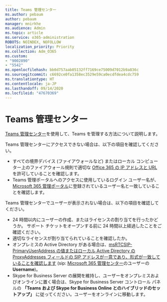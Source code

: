 ```yaml
---
title: Teams 管理センター
ms.author: pebaum
author: pebaum
manager: mnirkhe
ms.audience: Admin
ms.topic: article
ms.service: o365-administration
ROBOTS: NOINDEX, NOFOLLOW
localization_priority: Priority
ms.collection: Adm_O365
ms.custom:
- "9002890"
- "5542"
ms.openlocfilehash: bb0d757aab05132ff7169ce75009d7012b9a836c
ms.sourcegitcommit: c6692ce0fa1358ec3529e59ca0ecdfdea4cdc759
ms.translationtype: HT
ms.contentlocale: ja-JP
ms.lasthandoff: 09/14/2020
ms.locfileid: "47670369"
---
```

# <a name="teams-admin-center"></a>Teams 管理センター

[Teams 管理センター](https://docs.microsoft.com/microsoftteams/manage-teams-skypeforbusiness-admin-center)を使用して、Teams を管理する方法について説明します。

Teams 管理センターにアクセスできない場合は、以下の項目を確認してください。

- すべての境界デバイス (ファイアウォールなど) またはローカル コンピューター上のファイアウォール規則で適切な [Office 365 の IP アドレスと URL](https://docs.microsoft.com/Office365/Enterprise/office-365-ip-web-service) を許可していることを確認します。
- Teams 管理ポータルへのアクセスに使用しているログイン ユーザー名が、[Microsoft 365 管理ポータル](https://admin.microsoft.com/Adminportal/Home?source=applauncher#/users)に登録されているユーザー名と一致していることを確認します。

Teams 管理センターでユーザーが表示されない場合は、以下の項目を確認してください。

- 24 時間以内にユーザーの作成、またはライセンスの割り当てを行ったかどうか。 サポート チケットをオープンする前に 24 時間以上経過したことをご確認ください。
- 適切なライセンスが割り当てられていることを確認したか。
- オンプレミスの Active Directory がある場合は、[msRTCSIP-PrimaryUserAddress の値またはローカル Active Directory の ProxyAddresses フィールドの SIP アドレスが一意であり、形式が一致していることを確認します](https://docs.microsoft.com/skypeforbusiness/troubleshoot/online-configuration/msrtcsip-primaryuseraddress-proxyaddaddress) (sip: [Microsoft 365 管理センター](https://admin.microsoft.com/Adminportal/Home?source=applauncher#/users)のユーザーの **Username**)。
- Skype for Business Server の展開を維持し、ユーザーをオンプレミスおよびオンラインに置く場合は、Skype for Business Server コントロール パネルの **「Teams および Skype for Business Online とのハイブリッドのセットアップ」** に従ってください。ユーザーをオンラインに移動します。
